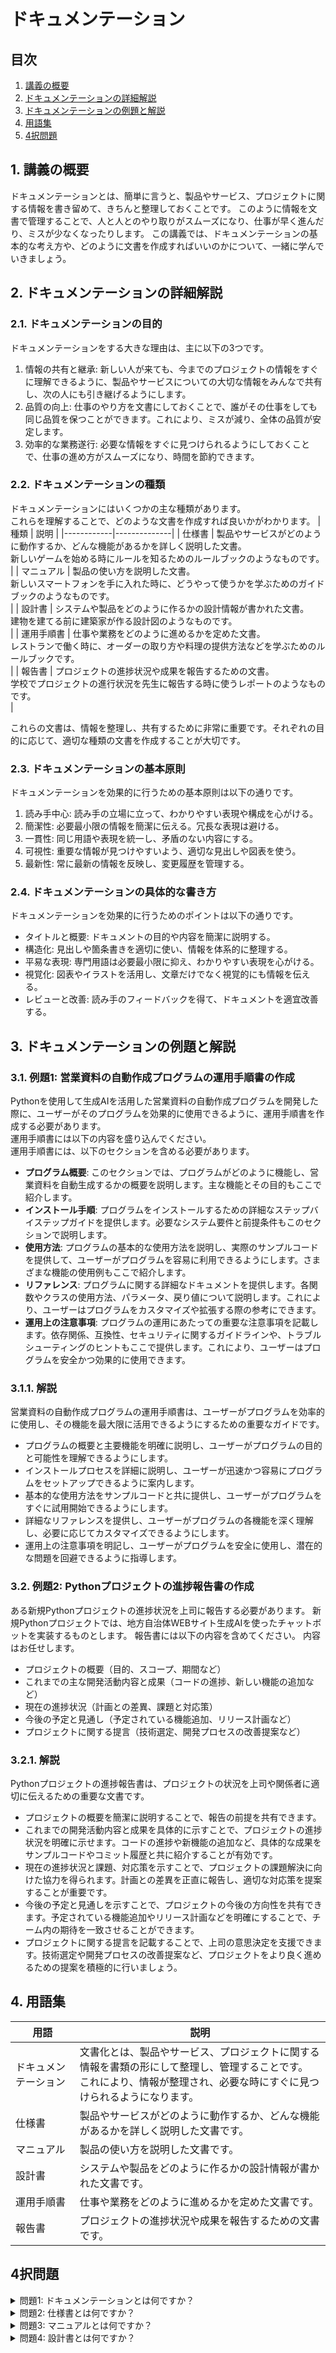 # ドキュメンテーション

## 目次

1. [講義の概要](#introduction)
2. [ドキュメンテーションの詳細解説](#detail-explanation)
3. [ドキュメンテーションの例題と解説](#practice-examples)
4. [用語集](#terminology)
5. [4択問題](#multiple-choice-questions)

<a id="introduction"></a>
## 1. 講義の概要

ドキュメンテーションとは、簡単に言うと、製品やサービス、プロジェクトに関する情報を書き留めて、きちんと整理しておくことです。
このように情報を文書で管理することで、人と人とのやり取りがスムーズになり、仕事が早く進んだり、ミスが少なくなったりします。
この講義では、ドキュメンテーションの基本的な考え方や、どのように文書を作成すればいいのかについて、一緒に学んでいきましょう。
<a id="detail-explanation"></a>
## 2. ドキュメンテーションの詳細解説

### 2.1. ドキュメンテーションの目的
ドキュメンテーションをする大きな理由は、主に以下の3つです。
1. 情報の共有と継承: 新しい人が来ても、今までのプロジェクトの情報をすぐに理解できるように、製品やサービスについての大切な情報をみんなで共有し、次の人にも引き継げるようにします。
2. 品質の向上: 仕事のやり方を文書にしておくことで、誰がその仕事をしても同じ品質を保つことができます。これにより、ミスが減り、全体の品質が安定します。
3. 効率的な業務遂行: 必要な情報をすぐに見つけられるようにしておくことで、仕事の進め方がスムーズになり、時間を節約できます。

### 2.2. ドキュメンテーションの種類
ドキュメンテーションにはいくつかの主な種類があります。  
これらを理解することで、どのような文書を作成すれば良いかがわかります。
| 種類 | 説明 |
|------------|--------------|
| 仕様書   | 製品やサービスがどのように動作するか、どんな機能があるかを詳しく説明した文書。<br/>新しいゲームを始める時にルールを知るためのルールブックのようなものです。<br/> |
| マニュアル | 製品の使い方を説明した文書。<br/>新しいスマートフォンを手に入れた時に、どうやって使うかを学ぶためのガイドブックのようなものです。<br/> |
| 設計書  | システムや製品をどのように作るかの設計情報が書かれた文書。<br/>建物を建てる前に建築家が作る設計図のようなものです。<br/> |
| 運用手順書 | 仕事や業務をどのように進めるかを定めた文書。<br/>レストランで働く時に、オーダーの取り方や料理の提供方法などを学ぶためのルールブックです。<br/> |
| 報告書   | プロジェクトの進捗状況や成果を報告するための文書。<br/>学校でプロジェクトの進行状況を先生に報告する時に使うレポートのようなものです。<br/> |

これらの文書は、情報を整理し、共有するために非常に重要です。それぞれの目的に応じて、適切な種類の文書を作成することが大切です。

### 2.3. ドキュメンテーションの基本原則
ドキュメンテーションを効果的に行うための基本原則は以下の通りです。
1. 読み手中心: 読み手の立場に立って、わかりやすい表現や構成を心がける。
2. 簡潔性: 必要最小限の情報を簡潔に伝える。冗長な表現は避ける。
3. 一貫性: 同じ用語や表現を統一し、矛盾のない内容にする。
4. 可視性: 重要な情報が見つけやすいよう、適切な見出しや図表を使う。
5. 最新性: 常に最新の情報を反映し、変更履歴を管理する。

### 2.4. ドキュメンテーションの具体的な書き方
ドキュメンテーションを効果的に行うためのポイントは以下の通りです。
- タイトルと概要: ドキュメントの目的や内容を簡潔に説明する。
- 構造化: 見出しや箇条書きを適切に使い、情報を体系的に整理する。
- 平易な表現: 専門用語は必要最小限に抑え、わかりやすい表現を心がける。
- 視覚化: 図表やイラストを活用し、文章だけでなく視覚的にも情報を伝える。
- レビューと改善: 読み手のフィードバックを得て、ドキュメントを適宜改善する。

<a id="practice-examples"></a>
## 3. ドキュメンテーションの例題と解説

### 3.1. 例題1: 営業資料の自動作成プログラムの運用手順書の作成
Pythonを使用して生成AIを活用した営業資料の自動作成プログラムを開発した際に、ユーザーがそのプログラムを効果的に使用できるように、運用手順書を作成する必要があります。  
運用手順書には以下の内容を盛り込んでください。  
運用手順書には、以下のセクションを含める必要があります。  

- **プログラム概要**: このセクションでは、プログラムがどのように機能し、営業資料を自動生成するかの概要を説明します。主な機能とその目的もここで紹介します。
- **インストール手順**: プログラムをインストールするための詳細なステップバイステップガイドを提供します。必要なシステム要件と前提条件もこのセクションで説明します。
- **使用方法**: プログラムの基本的な使用方法を説明し、実際のサンプルコードを提供して、ユーザーがプログラムを容易に利用できるようにします。さまざまな機能の使用例もここで紹介します。
- **リファレンス**: プログラムに関する詳細なドキュメントを提供します。各関数やクラスの使用方法、パラメータ、戻り値について説明します。これにより、ユーザーはプログラムをカスタマイズや拡張する際の参考にできます。
- **運用上の注意事項**: プログラムの運用にあたっての重要な注意事項を記載します。依存関係、互換性、セキュリティに関するガイドラインや、トラブルシューティングのヒントもここで提供します。これにより、ユーザーはプログラムを安全かつ効果的に使用できます。

### 3.1.1. 解説
営業資料の自動作成プログラムの運用手順書は、ユーザーがプログラムを効率的に使用し、その機能を最大限に活用できるようにするための重要なガイドです。
- プログラムの概要と主要機能を明確に説明し、ユーザーがプログラムの目的と可能性を理解できるようにします。
- インストールプロセスを詳細に説明し、ユーザーが迅速かつ容易にプログラムをセットアップできるように案内します。
- 基本的な使用方法をサンプルコードと共に提供し、ユーザーがプログラムをすぐに試用開始できるようにします。
- 詳細なリファレンスを提供し、ユーザーがプログラムの各機能を深く理解し、必要に応じてカスタマイズできるようにします。
- 運用上の注意事項を明記し、ユーザーがプログラムを安全に使用し、潜在的な問題を回避できるように指導します。

### 3.2. 例題2: Pythonプロジェクトの進捗報告書の作成
ある新規Pythonプロジェクトの進捗状況を上司に報告する必要があります。
新規Pythonプロジェクトでは、地方自治体WEBサイト生成AIを使ったチャットボットを実装するものとします。
報告書には以下の内容を含めてください。
内容はお任せします。
- プロジェクトの概要（目的、スコープ、期間など）
- これまでの主な開発活動内容と成果（コードの進捗、新しい機能の追加など）
- 現在の進捗状況（計画との差異、課題と対応策）
- 今後の予定と見通し（予定されている機能追加、リリース計画など）
- プロジェクトに関する提言（技術選定、開発プロセスの改善提案など）

### 3.2.1. 解説
Pythonプロジェクトの進捗報告書は、プロジェクトの状況を上司や関係者に適切に伝えるための重要な文書です。
- プロジェクトの概要を簡潔に説明することで、報告の前提を共有できます。
- これまでの開発活動内容と成果を具体的に示すことで、プロジェクトの進捗状況を明確に示せます。コードの進捗や新機能の追加など、具体的な成果をサンプルコードやコミット履歴と共に紹介することが有効です。
- 現在の進捗状況と課題、対応策を示すことで、プロジェクトの課題解決に向けた協力を得られます。計画との差異を正直に報告し、適切な対応策を提案することが重要です。
- 今後の予定と見通しを示すことで、プロジェクトの今後の方向性を共有できます。予定されている機能追加やリリース計画などを明確にすることで、チーム内の期待を一致させることができます。
- プロジェクトに関する提言を記載することで、上司の意思決定を支援できます。技術選定や開発プロセスの改善提案など、プロジェクトをより良く進めるための提案を積極的に行いましょう。

<a id="terminology"></a>
## 4. 用語集

| 用語 | 説明 |
| --- | --- |
| ドキュメンテーション | 文書化とは、製品やサービス、プロジェクトに関する情報を書類の形にして整理し、管理することです。<br/>これにより、情報が整理され、必要な時にすぐに見つけられるようになります。 |
| 仕様書 | 製品やサービスがどのように動作するか、どんな機能があるかを詳しく説明した文書です。 |
| マニュアル | 製品の使い方を説明した文書です。 |
| 設計書 | システムや製品をどのように作るかの設計情報が書かれた文書です。 |
| 運用手順書 | 仕事や業務をどのように進めるかを定めた文書です。 |
| 報告書 | プロジェクトの進捗状況や成果を報告するための文書です。 |

<a id="multiple-choice-questions"></a>
## 4択問題

<details>
<summary>問題1: ドキュメンテーションとは何ですか？</summary>

- a. プログラムのコーディング方法
- b. 製品やサービス、プロジェクトに関する情報を文書の形にして整理し、管理すること
- c. コンピューターの操作手順
- d. ソフトウェアのバグを報告するプロセス

<details>
<summary>回答と解説</summary>

回答: b. 製品やサービス、プロジェクトに関する情報を文書の形にして整理し、管理すること

ドキュメンテーションは、製品やサービス、プロジェクトに関する情報を書類の形にして整理し、管理することを指します。  
これにより、情報が整理され、必要な時にすぐに見つけられるようになります。
</details>
</details>

<details>
<summary>問題2: 仕様書とは何ですか？</summary>

- a. プロジェクトの進捗状況を報告する文書
- b. システムや製品の設計情報が書かれた文書
- c. 製品やサービスがどのように動作するか、どんな機能があるかを詳しく説明した文書
- d. 仕事や業務をどのように進めるかを定めた文書

<details>
<summary>回答と解説</summary>

回答: c. 製品やサービスがどのように動作するか、どんな機能があるかを詳しく説明した文書

仕様書は、製品やサービスがどのように動作するか、どんな機能があるかを詳しく説明した文書です。  
これにより、ユーザーや開発者が製品やサービスの機能を正確に理解できるようになります。
</details>
</details>

<details>
<summary>問題3: マニュアルとは何ですか？</summary>

- a. 製品の使い方を説明した文書
- b. プロジェクトの進捗状況や成果を報告するための文書
- c. システムや製品をどのように作るかの設計情報が書かれた文書
- d. 仕事や業務をどのように進めるかを定めた文書

<details>
<summary>回答と解説</summary>

回答: a. 製品の使い方を説明した文書

マニュアルは、製品の使い方を説明した文書です。  
これにより、ユーザーは製品を正しく、効果的に使用する方法を学ぶことができます。
</details>
</details>

<details>
<summary>問題4: 設計書とは何ですか？</summary>

- a. プロジェクトの進捗状況を報告する文書
- b. 製品の使い方をを説明した文書
- c. システムや製品をどのように作るかの設計情報が書かれた文書
- d. 仕事や業務をどのように進めるかを定めた文書

<details>
<summary>回答と解説</summary>

回答: c. システムや製品をどのように作るかの設計情報が書かれた文書

設計書は、システムや製品をどのように作るか、その設計情報が詳細に書かれた文書です。  
これにより、開発者は製品やシステムの構造、機能、動作を正確に理解し、効率的に開発を進めることができます。
</details>
</details>